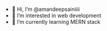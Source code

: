 - 👋 Hi, I’m @amandeepsainiiii
- 👀 I’m interested in web development
- 🌱 I’m currently learning MERN stack

<!---
amandeepsainiiii/amandeepsainiiii is a ✨ special ✨ repository because its `README.md` (this file) appears on your GitHub profile.
You can click the Preview link to take a look at your changes.
--->
